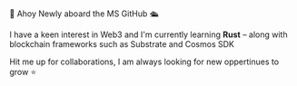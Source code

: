 👋 Ahoy
Newly aboard the MS GitHub 🛳

I have a keen interest in Web3 and I'm currently learning **Rust**
  – along with blockchain frameworks such as Substrate and Cosmos SDK
  
Hit me up for collaborations, I am always looking for new oppertinues to grow ⭐️

<!---
svidt/svidt is a ✨ special ✨ repository because its `README.md` (this file) appears on your GitHub profile.
You can click the Preview link to take a look at your changes.
--->
